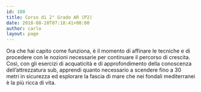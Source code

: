 ```yaml
---
id: 180
title: Corso di 2° Grado AR (P2)
date: 2018-08-20T07:18:41+00:00
author: carlo
layout: page
---
```


Ora che hai capito come funziona, è il momento di affinare le tecniche e di procedere con le nozioni necessarie per continuare il percorso di crescita. Così, con gli esercizi di acquaticità e di approfondimento della conoscenza dell’attrezzatura sub, apprendi quanto necessario a scendere fino a 30 metri in sicurezza ed esplorare la fascia di mare che nei fondali mediterranei è la più ricca di vita.
